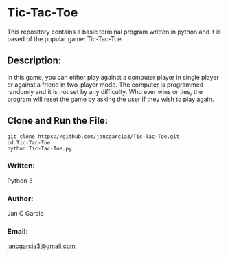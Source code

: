 # Tic-Tac-Toe
This repository contains a basic terminal program written in python and it is based of the popular game: Tic-Tac-Toe. 

## Description:

In this game, you can either play against a computer player in single player or against a friend in two-player mode. The computer is programmed randomly and it is not set by any difficulty. Who ever wins or ties, the program will reset the game by asking the user if they wish to play again. 

## Clone and Run the File:

```
git clone https://github.com/jancgarcia3/Tic-Tac-Toe.git
cd Tic-Tac-Toe
python Tic-Tac-Toe.py
```

### Written: 
Python 3

### Author: 
Jan C Garcia

### Email: 
jancgarcia3@gmail.com

